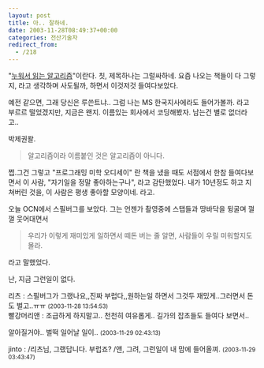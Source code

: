 ```yaml
---
layout: post
title: 아.. 잘하네.
date: 2003-11-28T08:49:37+00:00
categories: 전산기술자
redirect_from:
  - /218
---
```


"<a href="http://www.hanbitbook.co.kr/look.htm?book_code=031127-00001" target="bb">누워서 읽는 알고리즘</a>"이란다. 칫, 제목하나는 그럴싸하네. 요즘 나오는 책들이 다 그렇지, 라고 생각하며 사도될까, 하면서 이것저것 들여다보았다.

예전 같으면, 그래 당신은 루쓴트냐.. 그럼 나는 MS 한국지사에라도 들어가볼까. 라고 부르르 떨었겠지만, 지금은 왠지. 이름있는 회사에서 코딩해봤자. 남는건 별로 없더라고..

박제권왈.

> 알고리즘이라 이름붙인 것은 알고리즘이 아니다.

쩝.그건 그렇고 "프로그래밍 미학 오디세이" 란 책을 냈을 때도 서점에서 한참 들여다보면서 이 사람, "자기일을 정말 좋아하는구나", 라고 감탄했었다. 내가 10년정도 하고 지쳐버린 것을, 이 사람은 평생 좋아할 모양이네. 라고.

오늘 OCN에서 스필버그를 보았다. 그는 언젠가 촬영중에 스탭들과 땅바닥을 뒹굴며 껄껄 웃어대면서

> 우리가 이렇게 재미있게 일하면서 떼돈 버는 줄 알면, 사람들이 우릴 미워할지도 몰라.

라고 말했었다.

난, 지금 그런일이 없다.


<div id=comments>
<div class=comment>
<!--- cmt:474 --->
<!--- mail: --->
<!--- parent:0 --->
리츠 : 
스필버그가 그랬나요,,진짜 부럽다,,원하는일 하면서 그것두 재밌게..그러면서 돈도 벌고..ㅠㅠ
 <small>(2003-11-28 13:54:53)</small>
</div>
<div class=comment>
<!--- cmt:475 --->
<!--- mail: --->
<!--- parent:0 --->
빨강머리앤 : 
조급하게 하지말고..
천천히 여유롭게..
길가의 잡초들도 들여다 보면서..

알아질거야..
벌떡 일어날 일이..
 <small>(2003-11-29 02:43:13)</small>
</div>
<div class=comment>
<!--- cmt:476 --->
<!--- mail: --->
<!--- parent:0 --->
jinto : 
/리츠님, 그랬답니다. 부럽죠?
/앤, 그려, 그런일이 내 맘에 들어올껴.
 <small>(2003-11-29 03:43:47)</small>
</div>
</div>

